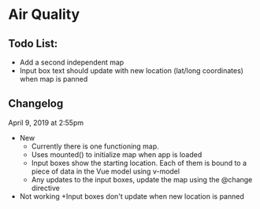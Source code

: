 # Air Quality

## Todo List:
- Add a second independent map
- Input box text should update with new location (lat/long coordinates) when map is panned

## Changelog
April 9, 2019 at 2:55pm
+ New
  + Currently there is one functioning map.
  + Uses mounted() to initialize map when app is loaded
  + Input boxes show the starting location. Each of them is bound to a piece of data in the Vue model using v-model
  + Any updates to the input boxes, update the map using the @change directive
+ Not working
  +Input boxes don't update when new location is panned
